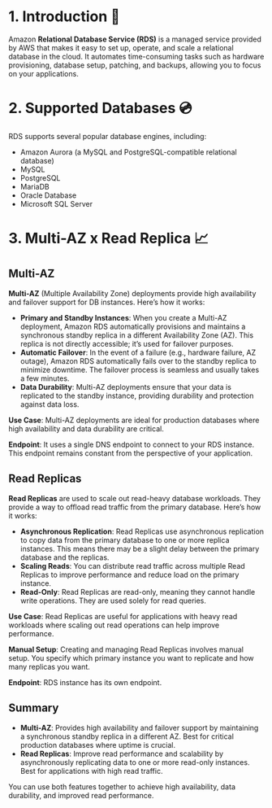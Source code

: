 # 1. Introduction 🚩

Amazon **Relational Database Service (RDS)** is a managed service provided by AWS that makes it easy to set up, operate, and scale a relational database in the cloud. It automates time-consuming tasks such as hardware provisioning, database setup, patching, and backups, allowing you to focus on your applications.

# 2. Supported Databases 💿

RDS supports several popular database engines, including:
- Amazon Aurora (a MySQL and PostgreSQL-compatible relational database)
- MySQL
- PostgreSQL
- MariaDB
- Oracle Database
- Microsoft SQL Server

# 3. Multi-AZ x Read Replica 📈

## Multi-AZ

**Multi-AZ** (Multiple Availability Zone) deployments provide high availability and failover support for DB instances. Here’s how it works:

- **Primary and Standby Instances**: When you create a Multi-AZ deployment, Amazon RDS automatically provisions and maintains a synchronous standby replica in a different Availability Zone (AZ). This replica is not directly accessible; it’s used for failover purposes.
- **Automatic Failover**: In the event of a failure (e.g., hardware failure, AZ outage), Amazon RDS automatically fails over to the standby replica to minimize downtime. The failover process is seamless and usually takes a few minutes.
- **Data Durability**: Multi-AZ deployments ensure that your data is replicated to the standby instance, providing durability and protection against data loss.

**Use Case**: Multi-AZ deployments are ideal for production databases where high availability and data durability are critical.

**Endpoint**: It uses a single DNS endpoint to connect to your RDS instance. This endpoint remains constant from the perspective of your application.

## Read Replicas

**Read Replicas** are used to scale out read-heavy database workloads. They provide a way to offload read traffic from the primary database. Here’s how it works:

- **Asynchronous Replication**: Read Replicas use asynchronous replication to copy data from the primary database to one or more replica instances. This means there may be a slight delay between the primary database and the replicas.
- **Scaling Reads**: You can distribute read traffic across multiple Read Replicas to improve performance and reduce load on the primary instance.
- **Read-Only**: Read Replicas are read-only, meaning they cannot handle write operations. They are used solely for read queries.

**Use Case**: Read Replicas are useful for applications with heavy read workloads where scaling out read operations can help improve performance.

**Manual Setup**: Creating and managing Read Replicas involves manual setup. You specify which primary instance you want to replicate and how many replicas you want.

**Endpoint**: RDS instance has its own endpoint.

## Summary

- **Multi-AZ**: Provides high availability and failover support by maintaining a synchronous standby replica in a different AZ. Best for critical production databases where uptime is crucial.
- **Read Replicas**: Improve read performance and scalability by asynchronously replicating data to one or more read-only instances. Best for applications with high read traffic.

You can use both features together to achieve high availability, data durability, and improved read performance.
